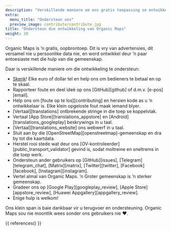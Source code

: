 ```yaml
---
description: "Verskillende maniere om ons gratis toepassing se ontwikkeling te ondersteun"
extra:
  menu_title: "Ondersteun ons"
  preview_image: contribute/contribute.jpg
title: "Ondersteun die ontwikkeling van Organic Maps"
weight: 20
---
```


Organic Maps is ’n gratis, oopbrontoep. Dit is vry van advertensies, dit
versamel nie u persoonlike data nie, en word ontwikkel deur ’n paar
entoesiaste met die hulp van die gemeenskap.

Daar is verskillende maniere om die ontwikkeling te ondersteun:

- [Skenk](@/donate/index.nl.md)! Elke euro of dollar tel en help ons om
  bedieners te betaal en op te skaal.
- Rapporteer foute en deel ideë op ons [GitHub][github] of
  d.m.v. [e-pos][email].
- Help ons om [foute op te los][contributing] en hersien kode as u ’n
  ontwikkelaar is. Elke klein opgeloste fout maak iemand blyer.
- [Vertaal][translations] ontbrekende stringe in die toep se koppelvlak.
- Vertaal [App Store][translations_appstore] en
  [Android][translations_googleplay] beskrywings in u taal.
- [Vertaal][translations_website] ons webwerf in u taal.
- Sluit aan by die [OpenStreetMap][openstreetmap]-gemeenskap en dra by tot
  die kaartdata.
- Herstel rooi stede wat deur ons
  [OV-kontroleerder][public_transport_validator] gevind is, sodat moltreine
  en sneltrems in die toep werk.
- Ondersteun ander gebruikers op [GitHub][issues],
  [Telegram][telegram_chat], [Matrix][matrix], [Twitter][twitter],
  [Facebook][facebook], [Instagram][instagram].
- Vertel almal van Organic Maps. ’n Groter gemeenskap is ’n sterker
  gemeenskap.
- Gradeer ons op [Google Play][googleplay_review], [Apple
  Store][appstore_review], [Huawei Appgallery][appgallery_review].
- Enige hulp is welkom!

Ons klein span is baie dankbaar vir u terugvoer en ondersteuning. Organic
Maps sou nie moontlik wees sonder ons gebruikers nie ❤️.

{{ references() }}
